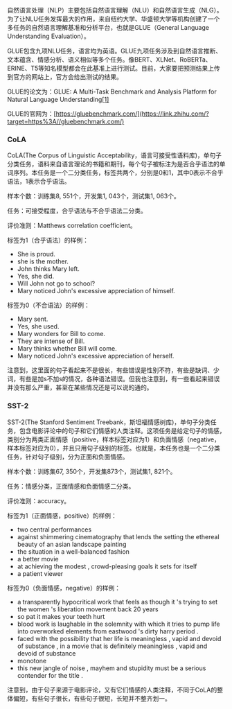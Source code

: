 

​        自然语言处理（NLP）主要包括自然语言理解（NLU）和自然语言生成（NLG）。为了让NLU任务发挥最大的作用，来自纽约大学、华盛顿大学等机构创建了一个多任务的自然语言理解基准和分析平台，也就是GLUE（General Language Understanding Evaluation）。

GLUE包含九项NLU任务，语言均为英语。GLUE九项任务涉及到自然语言推断、文本蕴含、情感分析、语义相似等多个任务。像BERT、XLNet、RoBERTa、ERINE、T5等知名模型都会在此基准上进行测试。目前，大家要把预测结果上传到官方的网站上，官方会给出测试的结果。

GLUE的论文为：GLUE: A Multi-Task Benchmark and Analysis Platform for Natural Language Understanding[[1\]](https://zhuanlan.zhihu.com/p/135283598#ref_1)

GLUE的官网为：[https://gluebenchmark.com/](https://link.zhihu.com/?target=https%3A//gluebenchmark.com/)



### **CoLA**

CoLA(The Corpus of Linguistic Acceptability，语言可接受性语料库)，单句子分类任务，语料来自语言理论的书籍和期刊，每个句子被标注为是否合乎语法的单词序列。本任务是一个二分类任务，标签共两个，分别是0和1，其中0表示不合乎语法，1表示合乎语法。

样本个数：训练集8, 551个，开发集1, 043个，测试集1, 063个。

任务：可接受程度，合乎语法与不合乎语法二分类。

评价准则：Matthews correlation coefficient。

标签为1（合乎语法）的样例：

- She is proud.
- she is the mother.
- John thinks Mary left.
- Yes, she did.
- Will John not go to school?
- Mary noticed John's excessive appreciation of himself.

标签为0（不合语法）的样例：

- Mary sent.
- Yes, she used.
- Mary wonders for Bill to come.
- They are intense of Bill.
- Mary thinks whether Bill will come.
- Mary noticed John's excessive appreciation of herself.

注意到，这里面的句子看起来不是很长，有些错误是性别不符，有些是缺词、少词，有些是加s不加s的情况，各种语法错误。但我也注意到，有一些看起来错误并没有那么严重，甚至在某些情况还是可以说的通的。



### SST-2

SST-2(The Stanford Sentiment Treebank，斯坦福情感树库)，单句子分类任务，包含电影评论中的句子和它们情感的人类注释。这项任务是给定句子的情感，类别分为两类正面情感（positive，样本标签对应为1）和负面情感（negative，样本标签对应为0），并且只用句子级别的标签。也就是，本任务也是一个二分类任务，针对句子级别，分为正面和负面情感。

样本个数：训练集67, 350个，开发集873个，测试集1, 821个。

任务：情感分类，正面情感和负面情感二分类。

评价准则：accuracy。

标签为1（正面情感，positive）的样例：

- two central performances
- against shimmering cinematography that lends the setting the ethereal beauty of an asian landscape painting
- the situation in a well-balanced fashion
- a better movie
- at achieving the modest , crowd-pleasing goals it sets for itself
- a patient viewer

标签为0（负面情感，negative）的样例：

- a transparently hypocritical work that feels as though it 's trying to set the women 's liberation movement back 20 years
- so pat it makes your teeth hurt
- blood work is laughable in the solemnity with which it tries to pump life into overworked elements from eastwood 's dirty harry period .
- faced with the possibility that her life is meaningless , vapid and devoid of substance , in a movie that is definitely meaningless , vapid and devoid of substance
- monotone
- this new jangle of noise , mayhem and stupidity must be a serious contender for the title .

注意到，由于句子来源于电影评论，又有它们情感的人类注释，不同于CoLA的整体偏短，有些句子很长，有些句子很短，长短并不整齐划一。

 

